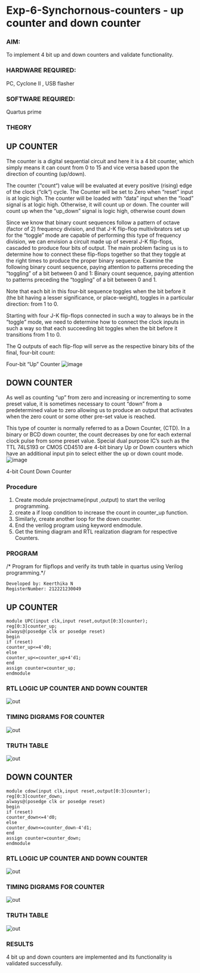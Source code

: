 # Exp-6-Synchornous-counters - up counter and down counter 
### AIM: 
To implement 4 bit up and down counters and validate  functionality.
### HARDWARE REQUIRED: 
PC, Cyclone II , USB flasher
### SOFTWARE REQUIRED:  
Quartus prime
### THEORY 
## UP COUNTER 
The counter is a digital sequential circuit and here it is a 4 bit counter, which simply means it can count from 0 to 15 and vice versa based upon the direction of counting (up/down). 

The counter (“count“) value will be evaluated at every positive (rising) edge of the clock (“clk“) cycle.
The Counter will be set to Zero when “reset” input is at logic high.
The counter will be loaded with “data” input when the “load” signal is at logic high. Otherwise, it will count up or down.
The counter will count up when the “up_down” signal is logic high, otherwise count down

Since we know that binary count sequences follow a pattern of octave (factor of 2) frequency division, and that J-K flip-flop multivibrators set up for the “toggle” mode are capable of performing this type of frequency division, we can envision a circuit made up of several J-K flip-flops, cascaded to produce four bits of output.
The main problem facing us is to determine how to connect these flip-flops together so that they toggle at the right times to produce the proper binary sequence.
Examine the following binary count sequence, paying attention to patterns preceding the “toggling” of a bit between 0 and 1:
Binary count sequence, paying attention to patterns preceding the “toggling” of a bit between 0 and 1.

Note that each bit in this four-bit sequence toggles when the bit before it (the bit having a lesser significance, or place-weight), toggles in a particular direction: from 1 to 0.



 
 

Starting with four J-K flip-flops connected in such a way to always be in the “toggle” mode, we need to determine how to connect the clock inputs in such a way so that each succeeding bit toggles when the bit before it transitions from 1 to 0.

The Q outputs of each flip-flop will serve as the respective binary bits of the final, four-bit count:

 
 

Four-bit “Up” Counter
![image](https://user-images.githubusercontent.com/36288975/169644758-b2f4339d-9532-40c5-af40-8f4f8c942e2c.png)



## DOWN COUNTER 

As well as counting “up” from zero and increasing or incrementing to some preset value, it is sometimes necessary to count “down” from a predetermined value to zero allowing us to produce an output that activates when the zero count or some other pre-set value is reached.

This type of counter is normally referred to as a Down Counter, (CTD). In a binary or BCD down counter, the count decreases by one for each external clock pulse from some preset value. Special dual purpose IC’s such as the TTL 74LS193 or CMOS CD4510 are 4-bit binary Up or Down counters which have an additional input pin to select either the up or down count mode.
![image](https://user-images.githubusercontent.com/36288975/169644844-1a14e123-7228-4ed8-81a9-eb937dff4ac8.png)


4-bit Count Down Counter
### Procedure
1. Create module projectname(input ,output) to start the verilog programming.
2. create a if loop condition to increase the count in counter_up function.
3. Similarly, create another loop for the down counter.
4. End the verilog program using keyword endmodule.
5. Get the timing diagram and RTL realization diagram for respective Counters.

### PROGRAM 
/*
Program for flipflops  and verify its truth table in quartus using Verilog programming.*/
```
Developed by: Keerthika N
RegisterNumber: 212221230049
```

## UP COUNTER 
```
module UPC(input clk,input reset,output[0:3]counter);
reg[0:3]counter_up;
always@(posedge clk or posedge reset)
begin
if (reset)
counter_up<=4'd0;
else 
counter_up<=counter_up+4'd1;
end
assign counter=counter_up;
endmodule
```
### RTL LOGIC UP COUNTER AND DOWN COUNTER  
![out](cdcup.png)
### TIMING DIGRAMS FOR COUNTER  
![out](ttcup.png)
### TRUTH TABLE 
![out](upc.jpeg)

## DOWN COUNTER 
```
module cdow(input clk,input reset,output[0:3]counter);
reg[0:3]counter_down;
always@(posedge clk or posedge reset)
begin
if (reset)
counter_down<=4'd0;
else 
counter_down<=counter_down-4'd1;
end
assign counter=counter_down;
endmodule
```

### RTL LOGIC UP COUNTER AND DOWN COUNTER  
![out](cdcdow.png)
### TIMING DIGRAMS FOR COUNTER  
![out](ttcdow.png)
### TRUTH TABLE 
![out](cdow.jpeg)


### RESULTS 
4 bit up and down counters are implemented and its functionality is validated successfully.